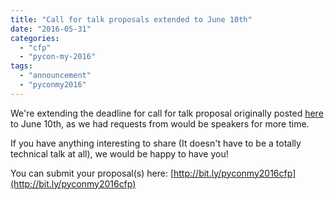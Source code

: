 ```yaml
---
title: "Call for talk proposals extended to June 10th"
date: "2016-05-31"
categories:
  - "cfp"
  - "pycon-my-2016"
tags:
  - "announcement"
  - "pyconmy2016"
---
```


We're extending the deadline for call for talk proposal originally posted [here](http://pycon.my/2016/02/26/call-for-talk-proposals-cfp-pycon-my-2016/) to June 10th, as we had requests from would be speakers for more time.

If you have anything interesting to share (It doesn't have to be a totally technical talk at all), we would be happy to have you!

You can submit your proposal(s) here: [http://bit.ly/pyconmy2016cfp](http://bit.ly/pyconmy2016cfp)
